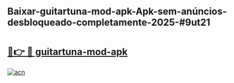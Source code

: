 ## Baixar-guitartuna-mod-apk-Apk-sem-anúncios-desbloqueado-completamente-2025-#9ut21

# <h2><a href="https://ainizakaria.my?title=guitartuna-mod-apk&ref=22M">🔗👉 🔴 guitartuna-mod-apk</a></h2>

[![acn](https://github.com/user-attachments/assets/0f9c940e-d8b0-45ae-aac7-cd30a18b3e1c)](https://ainizakaria.my?title=guitartuna-mod-apk&ref=22M)

